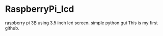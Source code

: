 # RaspberryPi_lcd
raspberry pi 3B using 3.5 inch lcd screen. simple python gui
This is my first github.
